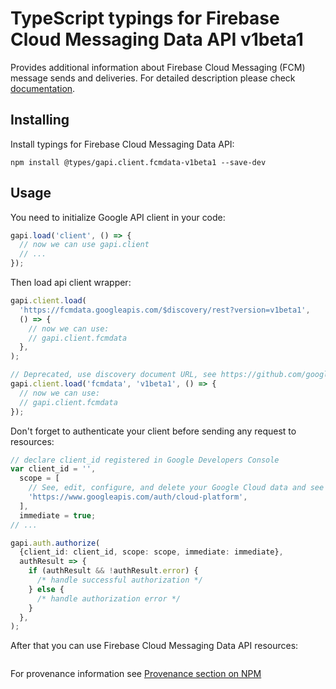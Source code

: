 # TypeScript typings for Firebase Cloud Messaging Data API v1beta1

Provides additional information about Firebase Cloud Messaging (FCM) message sends and deliveries.
For detailed description please check [documentation](https://firebase.google.com/docs/cloud-messaging).

## Installing

Install typings for Firebase Cloud Messaging Data API:

```
npm install @types/gapi.client.fcmdata-v1beta1 --save-dev
```

## Usage

You need to initialize Google API client in your code:

```typescript
gapi.load('client', () => {
  // now we can use gapi.client
  // ...
});
```

Then load api client wrapper:

```typescript
gapi.client.load(
  'https://fcmdata.googleapis.com/$discovery/rest?version=v1beta1',
  () => {
    // now we can use:
    // gapi.client.fcmdata
  },
);
```

```typescript
// Deprecated, use discovery document URL, see https://github.com/google/google-api-javascript-client/blob/master/docs/reference.md#----gapiclientloadname----version----callback--
gapi.client.load('fcmdata', 'v1beta1', () => {
  // now we can use:
  // gapi.client.fcmdata
});
```

Don't forget to authenticate your client before sending any request to resources:

```typescript
// declare client_id registered in Google Developers Console
var client_id = '',
  scope = [
    // See, edit, configure, and delete your Google Cloud data and see the email address for your Google Account.
    'https://www.googleapis.com/auth/cloud-platform',
  ],
  immediate = true;
// ...

gapi.auth.authorize(
  {client_id: client_id, scope: scope, immediate: immediate},
  authResult => {
    if (authResult && !authResult.error) {
      /* handle successful authorization */
    } else {
      /* handle authorization error */
    }
  },
);
```

After that you can use Firebase Cloud Messaging Data API resources: <!-- TODO: make this work for multiple namespaces -->

```typescript

```

For provenance information see [Provenance section on NPM](https://www.npmjs.com/package/@maxim_mazurok/gapi.client.fcmdata-v1beta1#Provenance:~:text=none-,Provenance,-Built%20and%20signed)
